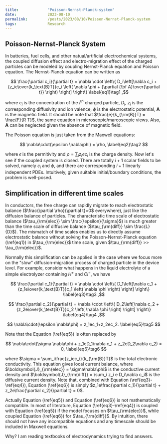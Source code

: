 ```yaml
---
title:             "Poisson-Nernst-Planck-system"
date:              2023-08-10
permalink:         /posts/2023/08/10/Poisson-Nernst-Planck-system
tags:              Research
---
```


## Poisson-Nernst-Planck System

In batteries, fuel cells, and other natual/artificial electrochemical systems, the coupled diffusion effect and electro-migration effect of the charged particles can be modeled by coupling Nernst-Planck equation and Poisson equation. The Nernst-Planck equation can be written as

$$ \frac{\partial c_i}{\partial t} = \nabla \cdot \left\{ D_i\left[\nabla c_i + {z_ie\over{k_\text{B}T}}c_i \left( \nabla \phi + {\partial {\bf A}\over{\partial t}} \right) \right] \right\} \label{eq1}\tag1 ,$$

where $c_i$ is the concentration of the $i^{th}$ charged particle, $D_i$, $z_i$ is the corresponding diffusivity and ion valence, $\phi$ is the electrostatic potential, $\mathbf{A}$ is the magnetic field. It should be note that $\frac{e}{k_{\rm{B}}T} = \frac{F}{R T}$, the same equation in microscopic/marcoscopic views. Also, $\mathbf{A}$ can be neglected given the absence of magnetic field.

The Poisson equation is just taken from the Maxwell equations:

$$ \nabla\cdot(\epsilon \nabla\phi) = \rho, \label{eq2}\tag2 $$

where $\epsilon$ is the permitivity and $\rho = \sum_{i}z_iec_i$ is the charge density. Now let's see if the coupled system is closed. There are totally $i+1$ scalar fields to be solved, namely $c_i$ and $\phi$, and there are corresponding $i+1$ linearly independent PDEs. Intuitively, given suitable initial/boundary conditions, the problem is well-posed.

## Simplification in different time scales

In conductors, the free charge can rapidly migrate to reach electrostatic balance ($\frac{\partial \rho}{\partial t}=0$ everywhere), just like the diffusion balance of particles. The characteristic time scale of electrostatic balance ($\tau_{\rm{elec}} \sim \frac{\epsilon}{\sigma}$) is much greater than the time scale of diffusive balance ($\tau_{\rm{diff}} \sim \frac{L}{D}$). The mismatch of time scales enables us to directly assume electrostatic balance without solving the Poisson-Nernst-Planck equation (\ref{eq1}) in $\tau_{\rm{elec}}$ time scale, given $\tau_{\rm{diff}} >> \tau_{\rm{elec}}$.

Normally this simplification can be applied in the case where we focus more on the "slow" diffusion-migration process of charged particle in the device level. For example, consider what happens in the liquid electrolyte of a simple electrolyzer containing $H^+$ and $Cl^-$, we have

$$ \frac{\partial c_1}{\partial t} = \nabla \cdot \left\{ D_1\left[\nabla c_1 + {z_1e\over{k_\text{B}T}}c_1 \left( \nabla \phi \right) \right] \right\} \label{eq3}\tag3 ,$$

$$ \frac{\partial c_2}{\partial t} = \nabla \cdot \left\{ D_2\left[\nabla c_2 + {z_2e\over{k_\text{B}T}}c_2 \left( \nabla \phi \right) \right] \right\} \label{eq4}\tag4 ,$$

$$ \nabla\cdot(\epsilon \nabla\phi) = z_1ec_1+z_2ec_2. \label{eq5}\tag5 $$

Note that the Equation (\ref{eq5}) is often replaced by

$$ \nabla\cdot(\sigma \nabla\phi + z_1eD_1\nabla c_1 + z_2eD_2\nabla c_2) = 0, \label{eq6}\tag6 $$

where $\sigma = \sum_i\frac{z_iec_i}{k_{\rm{B}}T}$ is the total electronic conductivity. This equation gives local current balance, where $\boldsymbol{J}_{\rm{elec}} = \sigma\nabla\phi$ is the conductive current density and $\boldsymbol{J}_{\rm{diff}} = \sum_i z_i e D_i\nabla c_i$ is the diffusive current density. Note that, combined with Equation (\ref{eq3}-\ref{eq4}), Equation (\ref{eq6}) is simply $z_1e\frac{\partial c_1}{\partial t} + z_2e\frac{\partial c_2}{\partial t} = 0$.

Actually Equation (\ref{eq5}) and Equation (\ref{eq6}) is not mathematically compatible. In most of literature, Equation (\ref{eq3}-\ref{eq4}) is coupled with Equation (\ref{eq5}) if the model focuses on $\tau_{\rm{elec}}$, while coupled Equation (\ref{eq6}) for $\tau_{\rm{diff}}$. By intuition, there should not have any incompatible equations and any timescale should be included in Maxwell equations. 

Why? I am reading textbooks of electrodynamics trying to find answers.
